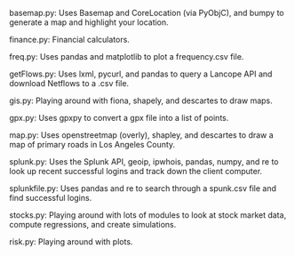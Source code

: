 basemap.py: Uses Basemap and CoreLocation (via PyObjC), and bumpy to generate a map and highlight your location.

finance.py: Financial calculators.

freq.py: Uses pandas and matplotlib to plot a frequency.csv file.

getFlows.py: Uses lxml, pycurl, and pandas to query a Lancope API and download Netflows to a .csv file.

gis.py: Playing around with fiona, shapely, and descartes to draw maps.

gpx.py: Uses gpxpy to convert a gpx file into a list of points.

map.py: Uses openstreetmap (overly), shapley, and descartes to draw a map of primary roads in Los Angeles County.

splunk.py: Uses the Splunk API, geoip, ipwhois, pandas, numpy, and re to look up recent successful logins and track down the client computer.

splunkfile.py: Uses pandas and re to search through a spunk.csv file and find successful logins.

stocks.py: Playing around with lots of modules to look at stock market data, compute regressions, and create simulations.

risk.py: Playing around with plots.

